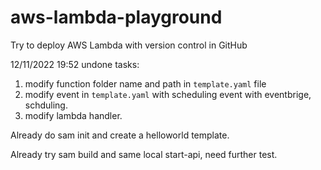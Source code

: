 # aws-lambda-playground
Try to deploy AWS Lambda with version control in GitHub


12/11/2022 19:52
undone tasks:
1. modify function folder name and path in `template.yaml` file
2. modify event in `template.yaml` with scheduling event with eventbrige, schduling.
3. modify lambda handler. 

Already do sam init and create a helloworld template.

Already try sam build and same local start-api, need further test.

